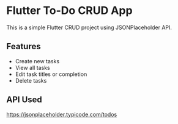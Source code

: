 # Flutter To-Do CRUD App
This is a simple Flutter CRUD project using JSONPlaceholder API.

## Features
- Create new tasks
- View all tasks
- Edit task titles or completion
- Delete tasks

## API Used
https://jsonplaceholder.typicode.com/todos
